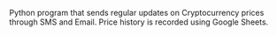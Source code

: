 Python program that sends regular updates on Cryptocurrency prices through SMS and Email. Price history is recorded using Google Sheets.
